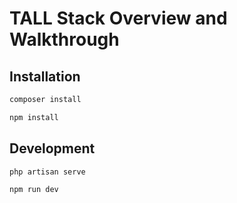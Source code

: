 # TALL Stack Overview and Walkthrough

## Installation

```bash
composer install
```

```bash
npm install
```

## Development

```bash
php artisan serve
```

```bash
npm run dev
```
